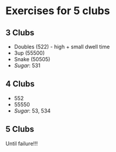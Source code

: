# Exercises for 5 clubs

## 3 Clubs

- Doubles (522) - high + small dwell time
- 3up (55500)
- Snake (50505)
- *Sugar*: 531

## 4 Clubs

- 552
- 55550
- *Sugar*: 53, 534

## 5 Clubs

Until failure!!!

